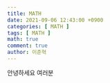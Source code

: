 ```yaml
---
title: MATH
date: 2021-09-06 12:43:00 +0900
categories: [ MATH ]
tags: [ MATH ]
math: true
comment: true
author: 이준혁
--- 
```

안녕하세요 여러분 
